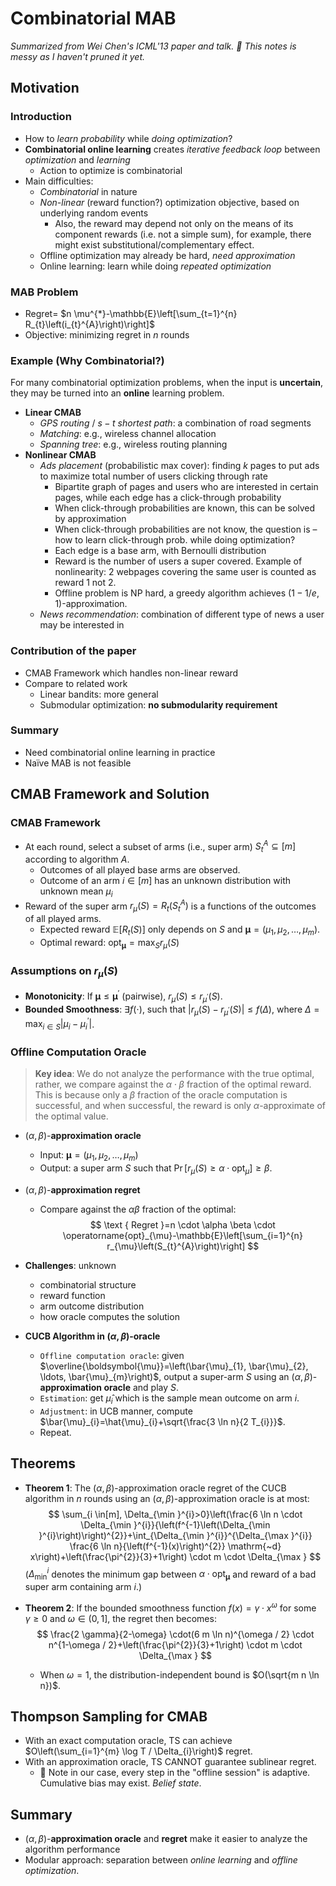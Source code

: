 # Combinatorial MAB
*Summarized from Wei Chen's ICML'13 paper and talk.*
*🎃 This notes is messy as I haven't pruned it yet.*

## Motivation
### Introduction
- How to *learn probability* while *doing optimization*?
- **Combinatorial online learning** creates *iterative feedback loop* between *optimization* and *learning*
    - Action to optimize is combinatorial
- Main difficulties:
    - *Combinatorial* in nature
    - *Non-linear* (reward function?) optimization objective, based on underlying random events
        - Also, the reward may depend not only on the means of its component rewards (i.e. not a simple sum), for example, there might exist substitutional/complementary effect.
    - Offline optimization may already be hard, *need approximation*
    - Online learning: learn while doing *repeated optimization*

### MAB Problem
- Regret= $n \mu^{*}-\mathbb{E}\left[\sum_{t=1}^{n} R_{t}\left(i_{t}^{A}\right)\right]$
- Objective: minimizing regret in $n$ rounds

### Example (Why Combinatorial?)
For many combinatorial optimization problems, when the input is **uncertain**, they may be turned into an **online** learning problem.
- **Linear CMAB**
    - *GPS routing* / $s-t$ *shortest path*: a combination of road segments
    - *Matching*: e.g., wireless channel allocation
    - *Spanning tree*: e.g., wireless routing planning
- **Nonlinear CMAB**
    - *Ads placement* (probabilistic max cover): finding $k$ pages to put ads to maximize total number of users clicking through rate
        - Bipartite graph of pages and users who are interested in certain pages, while each edge has a click-through probability
        - When click-through probabilities are known, this can be solved by approximation
        - When click-through probabilities are not know, the question is – how to learn click-through prob. while doing optimization?
        - Each edge is a base arm, with Bernoulli distribution
        - Reward is the number of users a super covered. Example of nonlinearity: 2 webpages covering the same user is counted as reward 1 not 2.
        - Offline problem is NP hard, a greedy algorithm achieves $(1-1 / e, 1)$-approximation.
    - *News recommendation*: combination of different type of news a user may be interested in

### Contribution of the paper
- CMAB Framework which handles non-linear reward
- Compare to related work
    - Linear bandits: more general
    - Submodular optimization: **no submodularity requirement**

### Summary
- Need combinatorial online learning in practice
- Naïve MAB is not feasible

## CMAB Framework and Solution
### CMAB Framework
- At each round, select a subset of arms (i.e., super arm) $S_{t}^{A} \subseteq[m]$ according to algorithm $A$.
    - Outcomes of all played base arms are observed.
    - Outcome of an arm $i \in[m]$ has an unknown distribution with unknown mean $\mu _{i}$
- Reward of the super arm $r_{\mu}(S) = R_{t}(S_{t}^{A})$ is a functions of the outcomes of all played arms.
    - Expected reward $\mathbb{E}\left[R_{t}(S)\right]$ only depends on $S$ and $\boldsymbol{\mu}=\left(\mu_{1}, \mu_{2}, \ldots, \mu_{m}\right)$.
    - Optimal reward: $\operatorname{opt}_{\boldsymbol{\mu}}=\max _{S} r_{\mu}(S)$

### Assumptions on $r_{\mu}(S)$
- **Monotonicity**: If $\boldsymbol{\mu} \leq \boldsymbol{\mu}^{\prime}$ (pairwise), $r_{\mu}(S) \leq r_{\mu^{\prime}}(S)$.
- **Bounded Smoothness**: $\exists f(\cdot)$, such that $\left|r_{\mu}(S)-r_{\mu^{\prime}}(S)\right| \leq f(\Delta)$, where $\Delta=\max _{i \in S}\left|\mu_{i}-\mu_{i}^{\prime}\right|$.

### Offline Computation Oracle
> **Key idea**: We do not analyze the performance with the true optimal, rather, we compare against the $\alpha \cdot \beta$ fraction of the optimal reward. This is because only a $\beta$ fraction of the oracle computation is successful, and when successful, the reward is only $\alpha$-approximate of the optimal value.

- $(\alpha, \beta)$-**approximation oracle**
    - Input: $\boldsymbol{\mu}=\left(\mu_{1}, \mu_{2}, \ldots, \mu_{m}\right)$
    - Output: a super arm $S$ such that $\operatorname{Pr}\left[r_{\mu}(S) \geq \alpha \cdot \operatorname{opt}_{\mu}\right] \geq \beta$.

- $(\alpha, \beta)$-**approximation regret**
    - Compare against the $\alpha \beta$ fraction of the optimal:
    $$
    \text { Regret }=n \cdot \alpha \beta \cdot \operatorname{opt}_{\mu}-\mathbb{E}\left[\sum_{i=1}^{n} r_{\mu}\left(S_{t}^{A}\right)\right]
    $$

- **Challenges**: unknown
    - combinatorial structure
    - reward function
    - arm outcome distribution
    - how oracle computes the solution

- **CUCB Algorithm in $(\alpha, \beta)$-oracle**
    - `Offline computation oracle`: given $\overline{\boldsymbol{\mu}}=\left(\bar{\mu}_{1}, \bar{\mu}_{2}, \ldots, \bar{\mu}_{m}\right)$, output a super-arm $S$ using an $(\alpha, \beta)$-**approximation oracle** and play $S$.
    - `Estimation`: get $\hat{\mu}_{i}$ which is the sample mean outcome on arm $i$.
    - `Adjustment`: in UCB manner, compute $\bar{\mu}_{i}=\hat{\mu}_{i}+\sqrt{\frac{3 \ln n}{2 T_{i}}}$.
    - Repeat.

## Theorems
- **Theorem 1**: The $(\alpha, \beta)$-approximation oracle regret of the CUCB algorithm in $n$ rounds using an $(\alpha, \beta)$-approximation oracle is at most:
$$
\sum_{i \in[m], \Delta_{\min }^{i}>0}\left(\frac{6 \ln n \cdot \Delta_{\min }^{i}}{\left(f^{-1}\left(\Delta_{\min }^{i}\right)\right)^{2}}+\int_{\Delta_{\min }^{i}}^{\Delta_{\max }^{i}} \frac{6 \ln n}{\left(f^{-1}(x)\right)^{2}} \mathrm{~d} x\right)+\left(\frac{\pi^{2}}{3}+1\right) \cdot m \cdot \Delta_{\max }
$$
($\Delta_{\min }^{i}$ denotes the minimum gap between $\alpha \cdot \operatorname{opt}_{\boldsymbol{\mu}}$ and reward of a bad super arm containing arm $i$.)

- **Theorem 2**: If the bounded smoothness function $f(x)=\gamma \cdot x^{\omega}$ for some $\gamma \geq 0$ and $\omega \in (0, 1]$, the regret then becomes:
    $$
    \frac{2 \gamma}{2-\omega} \cdot(6 m \ln n)^{\omega / 2} \cdot n^{1-\omega / 2}+\left(\frac{\pi^{2}}{3}+1\right) \cdot m \cdot \Delta_{\max }
    $$
    - When $\omega = 1$, the distribution-independent bound is $O(\sqrt{m n \ln n})$.

## Thompson Sampling for CMAB
- With an exact computation oracle, TS can achieve $O\left(\sum_{i=1}^{m} \log T / \Delta_{i}\right)$ regret.
- With an approximation oracle, TS CANNOT guarantee sublinear regret.
    - 🎃 Note in our case, every step in the "offline session" is adaptive. Cumulative bias may exist. *Belief state*.

## Summary
- $(\alpha, \beta)$-**approximation oracle** and **regret** make it easier to analyze the algorithm performance
- Modular approach: separation between *online learning* and *offline optimization*.
